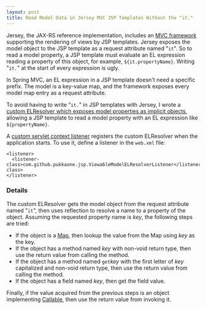 ```yaml
---
layout: post
title: Read Model Data in Jersey MVC JSP Templates Without the "it."
---
```


Jersey, the JAX-RS reference implementation, includes an
[MVC framework](https://blogs.oracle.com/sandoz/entry/mvcj)
supporting the rendering of views by JSP templates.  Jersey exposes the model
object to the JSP template as a request attribute named "`it`".  So to read a
model property, a JSP template must evaluate an EL expression reading a
property of this object, for example, `${it.propertyName}`.  Writing "`it.`"
at the start of every expression is ugly.

In Spring MVC, an EL expression in a JSP template doesn't need a specific
prefix.  The model is a key-value map, and the framework exposes every model
map entry as a request attribute.

To avoid having to write "`it.`" in JSP templates with Jersey, I wrote a
[custom ELResolver which exposes model properties as implicit objects](https://github.com/pukkaone/webappenhance/blob/master/src/main/java/com/github/pukkaone/jsp/ViewableModelELResolver.java),
allowing a JSP template to read a model property with an EL expression like
`${propertyName}`.

A
[custom servlet context listener](https://github.com/pukkaone/webappenhance/blob/master/src/main/java/com/github/pukkaone/jsp/ViewableModelELResolverListener.java)
registers the custom ELResolver when the application starts.  To use
it, define a listener in the `web.xml` file:

    <listener>
      <listener-class>com.github.pukkaone.jsp.ViewableModelELResolverListener</listener-class>
    </listener> 


### Details

The custom ELResolver gets the model object from the request attribute named
"`it`", then uses reflection to resolve a name to a property of the object.
Assuming the requested property name is _key_, the following steps are tried:

  * If the object is a
    [Map](http://docs.oracle.com/javase/7/docs/api/java/util/Map.html),
    then lookup the value from the Map using _key_ as the key.
  * If the object has a method named _key_ with non-void return type, then use
    the return value from calling the method.
  * If the object has a method named `get`_key_ with the first letter of _key_
    capitalized and non-void return type, then use the return value from
    calling the method.
  * If the object has a field named _key_, then get the field value.

Finally, if the value acquired from the previous steps is an object implementing
[Callable](http://docs.oracle.com/javase/7/docs/api/java/util/concurrent/Callable.html),
then use the return value from invoking it.
